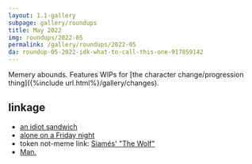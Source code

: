 ```yaml
---
layout: 1.1-gallery
subpage: gallery/roundups
title: May 2022
img: roundups/2022-05
permalink: /gallery/roundups/2022-05
da: roundup-05-2022-idk-what-to-call-this-one-917859142
---
```

Memery abounds. Features WIPs for [the character change/progression thing]({%include url.html%}/gallery/changes).

## linkage
- <a href="https://knowyourmeme.com/memes/an-idiot-sandwich" class="ext">an idiot sandwich</a>
- <a href="https://knowyourmeme.com/memes/alone-on-a-friday-night-god-youre-pathetic" class="ext">alone on a Friday night</a>
- token not-meme link: <a href="https://www.youtube.com/watch?v=lX44CAz-JhU" class="ext">Siamés' "The Wolf"</a>
- <a href="https://knowyourmeme.com/memes/man" class="ext">Man.</a>
